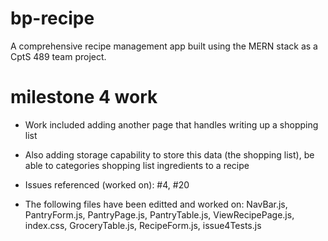 # bp-recipe
A comprehensive recipe management app built using the MERN stack as a CptS 489 team project.

# milestone 4 work
- Work included adding another page that handles writing up a shopping list
- Also adding storage capability to store this data (the shopping list), be able to categories shopping list ingredients to a recipe
- Issues referenced (worked on): #4, #20

- The following files have been editted and worked on: NavBar.js, PantryForm.js, PantryPage.js, PantryTable.js, 
ViewRecipePage.js, index.css, GroceryTable.js, RecipeForm.js, issue4Tests.js



